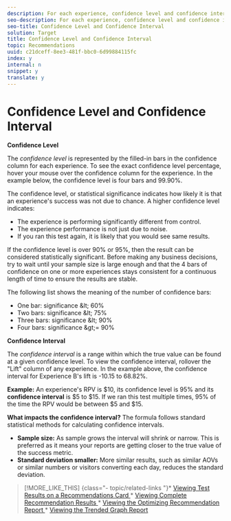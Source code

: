 ```yaml
---
description: For each experience, confidence level and confidence interval are displayed.
seo-description: For each experience, confidence level and confidence interval are displayed.
seo-title: Confidence Level and Confidence Interval
solution: Target
title: Confidence Level and Confidence Interval
topic: Recommendations
uuid: c21dceff-8ee3-481f-bbc0-6d99884115fc
index: y
internal: n
snippet: y
translate: y
---
```


# Confidence Level and Confidence Interval

**Confidence Level** 

The *confidence level* is represented by the filled-in bars in the confidence column for each experience. To see the exact confidence level percentage, hover your mouse over the confidence column for the experience. In the example below, the confidence level is four bars and 99.90%. 

The confidence level, or statistical significance indicates how likely it is that an experience's success was not due to chance. A higher confidence level indicates: 


* The experience is performing significantly different from control.
* The experience performance is not just due to noise.
* If you ran this test again, it is likely that you would see same results.


If the confidence level is over 90% or 95%, then the result can be considered statistically significant. Before making any business decisions, try to wait until your sample size is large enough and that the 4 bars of confidence on one or more experiences stays consistent for a continuous length of time to ensure the results are stable. 

The following list shows the meaning of the number of confidence bars: 


* One bar: significance &amp;lt; 60%
* Two bars: significance &amp;lt; 75%
* Three bars: significance &amp;lt; 90%
* Four bars: significance &amp;gt;= 90%


**Confidence Interval** 

The *confidence interval* is a range within which the true value can be found at a given confidence level. To view the confidence interval, rollover the "Lift" column of any experience. In the example above, the confidence interval for Experience B's lift is -10.15 to 68.82%. 

**Example:** An experience's RPV is $10, its confidence level is 95% and its **confidence interval** is $5 to $15. If we ran this test multiple times, 95% of the time the RPV would be between $5 and $15. 

**What impacts the confidence interval?** The formula follows standard statistical methods for calculating confidence intervals. 


* **Sample size:** As sample grows the interval will shrink or narrow. This is preferred as it means your reports are getting closer to the true value of the success metric.
* **Standard deviation smaller:** More similar results, such as similar AOVs or similar numbers or visitors converting each day, reduces the standard deviation.

>[!MORE_LIKE_THIS] {class="- topic/related-links "}* [ Viewing Test Results on a Recommendations Card ](c_Viewing_Test_Results_on_a_Recommendations_Card.md#concept_C035768E243F4382A5FF953E1BB870B1)* [ Viewing Complete Recommendation Results ](t_Viewing_Complete_Recommendation_Results.md#task_19A3022F3E2044CCA535F3CEC594300E)* [ Viewing the Optimizing Recommendation Report ](t_Viewing_the_Optimization_Recommendation_Report.md#task_55777B3740594D8489EF04E62D2327D8)* [ Viewing the Trended Graph Report ](t_Viewing_the_Trended_Graph_Report.md#task_1D399DB0E0A14BF5A672E99C6695BAE7)
